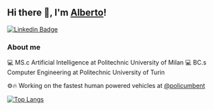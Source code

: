 ## Hi there 👋, I'm [Alberto](https://github.com/AlbertoEusebio)!

[![Linkedin Badge](https://img.shields.io/badge/-LinkedIn-0e76a8?style=flat-square&logo=Linkedin&logoColor=white)](https://www.linkedin.com/in/alberto-eusebio/)

### About me
💻 MS.c Artificial Intelligence at Politechnic University of Milan
💻 BC.s Computer Engineering at Politechnic University of Turin


⚙️🔥 Working on the fastest human powered vehicles at [@policumbent](https://github.com/policumbent)


[![Top Langs](https://github-readme-stats.vercel.app/api/top-langs/?username=AlbertoEusebio&layout=compact)](https://github.com/AlbertoEusebio/github-readme-stats)

